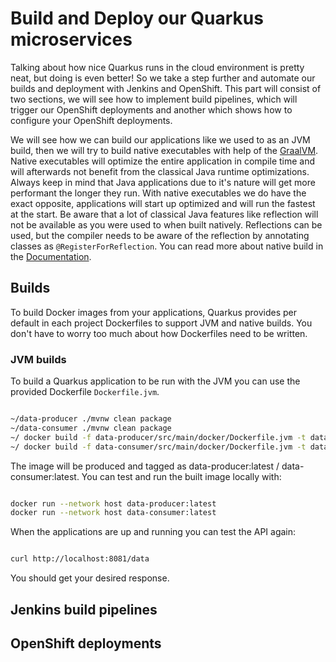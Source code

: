 # Build and Deploy our Quarkus microservices

Talking about how nice Quarkus runs in the cloud environment is pretty neat, but doing is even better! So we take a step further and automate our builds and deployment with Jenkins and OpenShift. This part will consist of two sections, we will see how to implement build pipelines, which will trigger our OpenShift deployments and another which shows how to configure your OpenShift deployments.

We will see how we can build our applications like we used to as an JVM build, then we will try to build native executables with help of the [GraalVM](https://www.graalvm.org/). Native executables will optimize the entire application in compile time and will afterwards not benefit from the classical Java runtime optimizations. Always keep in mind that Java applications due to it's nature will get more performant the longer they run. With native executables we do have the exact opposite, applications will start up optimized and will run the fastest at the start. Be aware that a lot of classical Java features like reflection will not be available as you were used to when built natively. Reflections can be used, but the compiler needs to be aware of the reflection by annotating classes as `@RegisterForReflection`. You can read more about native build in the [Documentation](https://quarkus.io/guides/building-native-image).


## Builds

To build Docker images from your applications, Quarkus provides per default in each project Dockerfiles to support JVM and native builds. You don't have to worry too much about how Dockerfiles need to be written.

### JVM builds

To build a Quarkus application to be run with the JVM you can use the provided Dockerfile `Dockerfile.jvm`. 

```bash

~/data-producer ./mvnw clean package
~/data-consumer ./mvnw clean package
~/ docker build -f data-producer/src/main/docker/Dockerfile.jvm -t data-producer:latest data-producer/.
~/ docker build -f data-consumer/src/main/docker/Dockerfile.jvm -t data-consumer:latest data-consumer/.

```

The image will be produced and tagged as data-producer:latest / data-consumer:latest. You can test and run the built image locally with:

```bash

docker run --network host data-producer:latest
docker run --network host data-consumer:latest

```

When the applications are up and running you can test the API again: 

```bash

curl http://localhost:8081/data

```

You should get your desired response. 

## Jenkins build pipelines


## OpenShift deployments